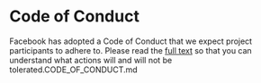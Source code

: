 # Code of Conduct

Facebook has adopted a Code of Conduct that we expect project participants to adhere to.
Please read the [full text](https://code.fb.com/codeofconduct/)
so that you can understand what actions will and will not be tolerated.CODE_OF_CONDUCT.md